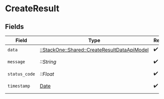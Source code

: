 # CreateResult


## Fields

| Field                                                                                           | Type                                                                                            | Required                                                                                        | Description                                                                                     | Example                                                                                         |
| ----------------------------------------------------------------------------------------------- | ----------------------------------------------------------------------------------------------- | ----------------------------------------------------------------------------------------------- | ----------------------------------------------------------------------------------------------- | ----------------------------------------------------------------------------------------------- |
| `data`                                                                                          | [::StackOne::Shared::CreateResultDataApiModel](../../models/shared/createresultdataapimodel.md) | :heavy_check_mark:                                                                              | N/A                                                                                             |                                                                                                 |
| `message`                                                                                       | *::String*                                                                                      | :heavy_check_mark:                                                                              | N/A                                                                                             | Record created successfully.                                                                    |
| `status_code`                                                                                   | *::Float*                                                                                       | :heavy_check_mark:                                                                              | N/A                                                                                             | 200                                                                                             |
| `timestamp`                                                                                     | [Date](https://ruby-doc.org/stdlib-2.6.1/libdoc/date/rdoc/Date.html)                            | :heavy_check_mark:                                                                              | N/A                                                                                             | 2021-01-01T01:01:01.000Z                                                                        |